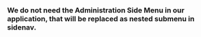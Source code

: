 ### We do not need the Administration Side Menu in our application, that will be replaced as nested submenu in sidenav.


